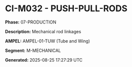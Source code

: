 # CI-M032 - PUSH-PULL-RODS

**Phase:** 07-PRODUCTION

**Description:** Mechanical rod linkages

**AMPEL:** AMPEL-01-TUW (Tube and Wing)

**Segment:** M-MECHANICAL

**Generated:** 2025-08-25 17:27:29 UTC
